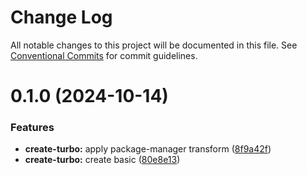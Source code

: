 # Change Log

All notable changes to this project will be documented in this file.
See [Conventional Commits](https://conventionalcommits.org) for commit guidelines.

# 0.1.0 (2024-10-14)

### Features

- **create-turbo:** apply package-manager transform ([8f9a42f](https://github.com/hellcat29A/turbo-repo-tuto/commit/8f9a42fd246be4dae1bfe2b9c44db6e29982bfd6))
- **create-turbo:** create basic ([80e8e13](https://github.com/hellcat29A/turbo-repo-tuto/commit/80e8e1334b029e65d6b9e6c3693ea5c7a8246c1d))
